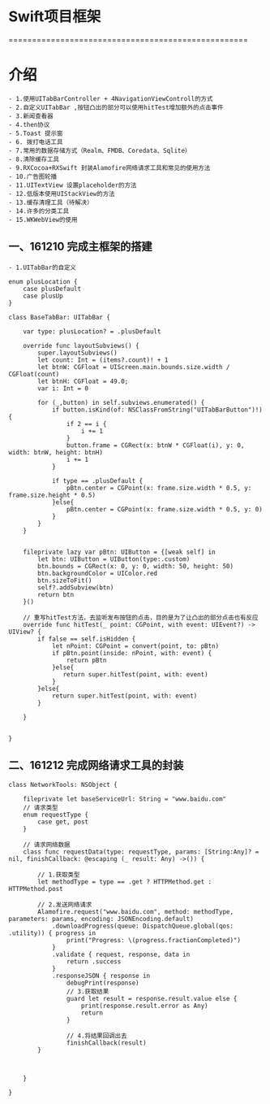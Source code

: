 #                   Swift项目框架
===================================================

# 介绍
    - 1.使用UITabBarController + 4NavigationViewControll的方式
    - 2.自定义UITabBar ,按钮凸出的部分可以使用hitTest增加额外的点击事件
    - 3.新闻查看器
    - 4.then协议
    - 5.Toast 提示窗
    - 6. 拨打电话工具
    - 7.常用的数据存储方式（Realm、FMDB、Coredata、Sqlite）
    - 8.清除缓存工具
    - 9.RXCocoa+RXSwift 封装Alamofire网络请求工具和常见的使用方法
    - 10.广告图轮播
    - 11.UITextView 设置placeholder的方法
    - 12.低版本使用UIStackView的方法
    - 13.缓存清理工具（待解决）
    - 14.许多的分类工具
    - 15.WKWebView的使用
    
## 一、161210 完成主框架的搭建

    - 1.UITabBar的自定义 

    enum plusLocation {
        case plusDefault
        case plusUp
    }

    class BaseTabBar: UITabBar {

        var type: plusLocation? = .plusDefault

        override func layoutSubviews() {
            super.layoutSubviews()
            let count: Int = (items?.count)! + 1
            let btnW: CGFloat = UIScreen.main.bounds.size.width / CGFloat(count)
            let btnH: CGFloat = 49.0;
            var i: Int = 0

            for (_,button) in self.subviews.enumerated() {
                if button.isKind(of: NSClassFromString("UITabBarButton")!) {
                    if 2 == i {
                        i += 1
                    }
                    button.frame = CGRect(x: btnW * CGFloat(i), y: 0, width: btnW, height: btnH)
                    i += 1
                }

                if type == .plusDefault {
                    pBtn.center = CGPoint(x: frame.size.width * 0.5, y: frame.size.height * 0.5)
                }else{
                    pBtn.center = CGPoint(x: frame.size.width * 0.5, y: 0)
                }
            }
        }


        fileprivate lazy var pBtn: UIButton = {[weak self] in
            let btn: UIButton = UIButton(type:.custom)
            btn.bounds = CGRect(x: 0, y: 0, width: 50, height: 50)
            btn.backgroundColor = UIColor.red
            btn.sizeToFit()
            self?.addSubview(btn)
            return btn
        }()

        // 重写hitTest方法，去监听发布按钮的点击，目的是为了让凸出的部分点击也有反应
        override func hitTest(_ point: CGPoint, with event: UIEvent?) -> UIView? {
            if false == self.isHidden {
                let nPoint: CGPoint = convert(point, to: pBtn)
                if pBtn.point(inside: nPoint, with: event) {
                    return pBtn
                }else{
                   return super.hitTest(point, with: event)
                }
            }else{
                return super.hitTest(point, with: event)
            }

        }


    }

## 二、161212 完成网络请求工具的封装

    class NetworkTools: NSObject {

        fileprivate let baseServiceUrl: String = "www.baidu.com"
        // 请求类型
        enum requestType {
            case get, post
        }

        // 请求网络数据
        class func requestData(type: requestType, params: [String:Any]? = nil, finishCallback: @escaping (_ result: Any) ->()) {

            // 1.获取类型
            let methodType = type == .get ? HTTPMethod.get : HTTPMethod.post

            // 2.发送网络请求
            Alamofire.request("www.baidu.com", method: methodType, parameters: params, encoding: JSONEncoding.default)
                .downloadProgress(queue: DispatchQueue.global(qos: .utility)) { progress in
                    print("Progress: \(progress.fractionCompleted)")
                }
                .validate { request, response, data in
                    return .success
                }
                .responseJSON { response in
                    debugPrint(response)
                    // 3.获取结果
                    guard let result = response.result.value else {
                        print(response.result.error as Any)
                        return
                    }

                    // 4.将结果回调出去
                    finishCallback(result)
            }



        }

    }
